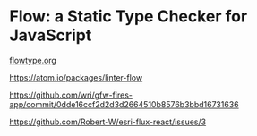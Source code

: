 # Flow: a Static Type Checker for JavaScript

[flowtype.org](http://flowtype.org/)


https://atom.io/packages/linter-flow

https://github.com/wri/gfw-fires-app/commit/0dde16ccf2d2d3d2664510b8576b3bbd16731636

https://github.com/Robert-W/esri-flux-react/issues/3
